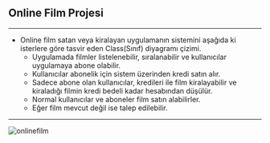 ## Online Film Projesi

- - -

+ Online film satan veya kiralayan uygulamanın sistemini aşağıda ki isterlere göre tasvir eden Class(Sınıf) diyagramı çizimi.
  + Uygulamada filmler listelenebilir, sıralanabilir ve kullanıcılar uygulamaya abone olabilir.
  + Kullanıcılar abonelik için sistem üzerinden kredi satın alır.
  + Sadece abone olan kullanıcılar, kredileri ile film kiralayabilir ve kiraladığı filmin kredi bedeli kadar hesabından düşülür.
  + Normal kullanıcılar ve aboneler film satın alabilirler.
  + Eğer film mevcut değil ise talep edilebilir.

 - - - 
 
 ![onlinefilm](https://user-images.githubusercontent.com/68536015/147460370-54c585ca-c295-4e22-99ed-8322fa73a99f.png)
